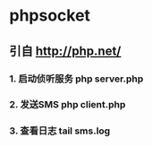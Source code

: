 # phpsocket
## 引自 http://php.net/

### 1. 启动侦听服务 php server.php 

### 2. 发送SMS php client.php

### 3. 查看日志 tail sms.log